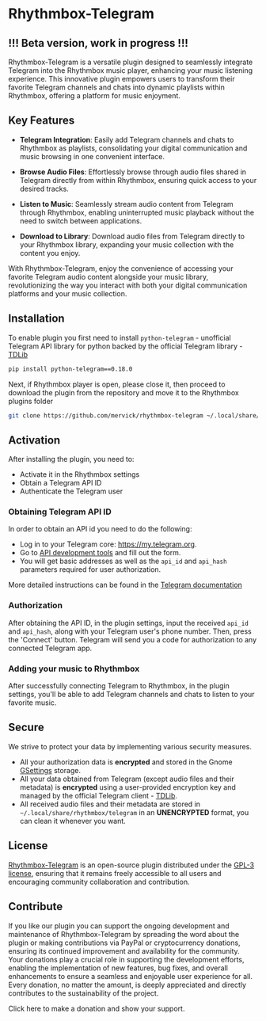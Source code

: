 # Rhythmbox-Telegram

## !!! Beta version, work in progress !!!

Rhythmbox-Telegram is a versatile plugin designed to seamlessly integrate Telegram into the Rhythmbox music player, enhancing your music listening experience. This innovative plugin empowers users to transform their favorite Telegram channels and chats into dynamic playlists within Rhythmbox, offering a platform for music enjoyment.


## Key Features

- **Telegram Integration**: Easily add Telegram channels and chats to Rhythmbox as playlists, consolidating your digital communication and music browsing in one convenient interface.

- **Browse Audio Files**: Effortlessly browse through audio files shared in Telegram directly from within Rhythmbox, ensuring quick access to your desired tracks.

- **Listen to Music**: Seamlessly stream audio content from Telegram through Rhythmbox, enabling uninterrupted music playback without the need to switch between applications.

- **Download to Library**: Download audio files from Telegram directly to your Rhythmbox library, expanding your music collection with the content you enjoy.

With Rhythmbox-Telegram, enjoy the convenience of accessing your favorite Telegram audio content alongside your music library, revolutionizing the way you interact with both your digital communication platforms and your music collection.


## Installation

To enable plugin you first need to install `python-telegram` - unofficial Telegram API library for python backed by the official Telegram library - [TDLib](https://core.telegram.org/tdlib)

```sh
pip install python-telegram==0.18.0
```

Next, if Rhythmbox player is open, please close it, then proceed to download the plugin from the repository and move it to the Rhythmbox plugins folder

```sh
git clone https://github.com/mervick/rhythmbox-telegram ~/.local/share/rhythmbox/plugins/rhythmbox-telegram
```


## Activation

After installing the plugin, you need to:
- Activate it in the Rhythmbox settings
- Obtain a Telegram API ID 
- Authenticate the Telegram user

### Obtaining Telegram API ID

In order to obtain an API id you need to do the following:

- Log in to your Telegram core: https://my.telegram.org.
- Go to [API development tools](https://my.telegram.org/apps) and fill out the form.
- You will get basic addresses as well as the `api_id` and `api_hash` parameters required for user authorization.

More detailed instructions can be found in the [Telegram documentation](https://core.telegram.org/api/obtaining_api_id)

### Authorization

After obtaining the API ID, in the plugin settings, input the received `api_id` and `api_hash`, along with your Telegram user's phone number. Then, press the 'Connect' button. Telegram will send you a code for authorization to any connected Telegram app.

### Adding your music to Rhythmbox

After successfully connecting Telegram to Rhythmbox, in the plugin settings, you'll be able to add Telegram channels and chats to listen to your favorite music.


## Secure

We strive to protect your data by implementing various security measures.

- All your authorization data is **encrypted** and stored in the Gnome [GSettings](https://wiki.gnome.org/HowDoI/GSettings) storage.  
- All your data obtained from Telegram (except audio files and their metadata) is **encrypted** using a user-provided encryption key and managed by the official Telegram client - [TDLib](https://core.telegram.org/tdlib).  
- All received audio files and their metadata are stored in `~/.local/share/rhythmbox/telegram` in an **UNENCRYPTED** format, you can clean it whenever you want.


## License

[Rhythmbox-Telegram](https://github.com/mervick/rhythmbox-telegram) is an open-source plugin distributed under the [GPL-3 license](https://github.com/mervick/rhythmbox-telegram/blob/master/LICENCE), ensuring that it remains freely accessible to all users and encouraging community collaboration and contribution.


## Contribute

If you like our plugin you can support the ongoing development and maintenance of Rhythmbox-Telegram by spreading the word about the plugin or making contributions via PayPal or cryptocurrency donations, ensuring its continued improvement and availability for the community.  
Your donations play a crucial role in supporting the development efforts, enabling the implementation of new features, bug fixes, and overall enhancements to ensure a seamless and enjoyable user experience for all. Every donation, no matter the amount, is deeply appreciated and directly contributes to the sustainability of the project.  

Click here to make a donation and show your support.

